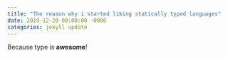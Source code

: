 ```yaml
---
title: "The reason why i started liking statically typed languages"
date: 2019-12-20 00:00:00 -0000
categories: jekyll update
---
```

Because type is **awesome**!
